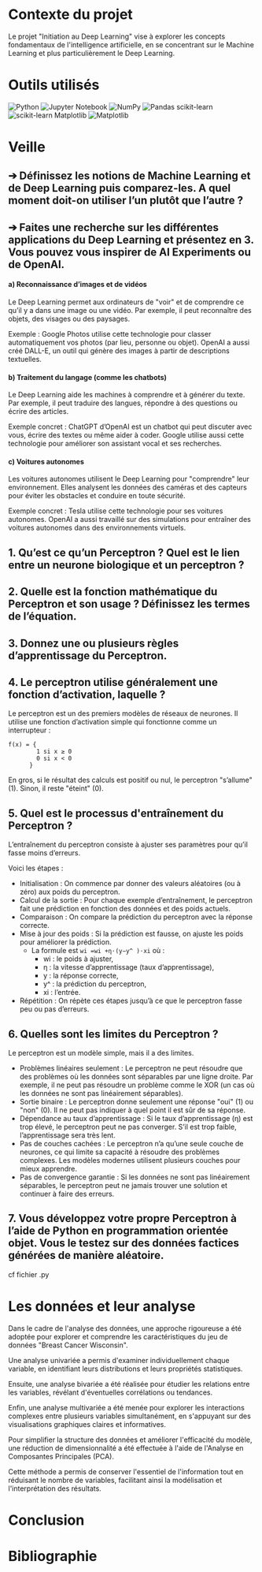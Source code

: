 # Contexte du projet

Le projet "Initiation au Deep Learning" vise à explorer les concepts fondamentaux de l'intelligence artificielle, en se concentrant sur le Machine Learning et plus particulièrement le Deep Learning. 

# Outils utilisés

![Python](https://img.shields.io/badge/python-3670A0?style=for-the-badge&logo=python&logoColor=ffdd54)
![Jupyter Notebook](https://img.shields.io/badge/jupyter-%23FA0F00.svg?style=for-the-badge&logo=jupyter&logoColor=white)
![NumPy](https://img.shields.io/badge/numpy-%23013243.svg?style=for-the-badge&logo=numpy&logoColor=white)
![Pandas](https://img.shields.io/badge/pandas-%23150458.svg?style=for-the-badge&logo=pandas&logoColor=white)
scikit-learn 	![scikit-learn](https://img.shields.io/badge/scikit--learn-%23F7931E.svg?style=for-the-badge&logo=scikit-learn&logoColor=white)
Matplotlib 	![Matplotlib](https://img.shields.io/badge/Matplotlib-%23ffffff.svg?style=for-the-badge&logo=Matplotlib&logoColor=black)

# Veille

## ➔ Définissez les notions de Machine Learning et de Deep Learning puis comparez-les. A quel moment doit-on utiliser l’un plutôt que l’autre ?



## ➔ Faites une recherche sur les différentes applications du Deep Learning et présentez en 3. Vous pouvez vous inspirer de AI Experiments ou de OpenAI.

#### a) Reconnaissance d’images et de vidéos

Le Deep Learning permet aux ordinateurs de "voir" et de comprendre ce qu’il y a dans une image ou une vidéo. Par exemple, il peut reconnaître des objets, des visages ou des paysages.

Exemple : Google Photos utilise cette technologie pour classer automatiquement vos photos (par lieu, personne ou objet). OpenAI a aussi créé DALL-E, un outil qui génère des images à partir de descriptions textuelles.

#### b) Traitement du langage (comme les chatbots)

Le Deep Learning aide les machines à comprendre et à générer du texte. Par exemple, il peut traduire des langues, répondre à des questions ou écrire des articles.

Exemple concret : ChatGPT d’OpenAI est un chatbot qui peut discuter avec vous, écrire des textes ou même aider à coder. Google utilise aussi cette technologie pour améliorer son assistant vocal et ses recherches.

#### c) Voitures autonomes

Les voitures autonomes utilisent le Deep Learning pour "comprendre" leur environnement. Elles analysent les données des caméras et des capteurs pour éviter les obstacles et conduire en toute sécurité.

Exemple concret : Tesla utilise cette technologie pour ses voitures autonomes. OpenAI a aussi travaillé sur des simulations pour entraîner des voitures autonomes dans des environnements virtuels.

## 1. Qu’est ce qu’un Perceptron ? Quel est le lien entre un neurone biologique et un perceptron ?



## 2. Quelle est la fonction mathématique du Perceptron et son usage ? Définissez les termes de l’équation.



## 3. Donnez une ou plusieurs règles d’apprentissage du Perceptron.


   
## 4. Le perceptron utilise généralement une fonction d’activation, laquelle ?

Le perceptron est un des premiers modèles de réseaux de neurones. Il utilise une fonction d’activation simple qui fonctionne comme un interrupteur :

```
f(x) = { 
        1 si x ≥ 0 
        0 si x < 0 
      } 
```
En gros, si le résultat des calculs est positif ou nul, le perceptron "s’allume" (1). Sinon, il reste "éteint" (0).
   
## 5. Quel est le processus d'entraînement du Perceptron ?

L’entraînement du perceptron consiste à ajuster ses paramètres pour qu’il fasse moins d’erreurs. 

Voici les étapes :
* Initialisation : On commence par donner des valeurs aléatoires (ou à zéro) aux poids du perceptron.
* Calcul de la sortie : Pour chaque exemple d’entraînement, le perceptron fait une prédiction en fonction des données et des poids actuels.
* Comparaison : On compare la prédiction du perceptron avec la réponse correcte.
* Mise à jour des poids : Si la prédiction est fausse, on ajuste les poids pour améliorer la prédiction.
  * La formule est ``` wi =wi +η⋅(y−y^ )⋅xi ``` où :
    * wi  : le poids à ajuster,
    * η : la vitesse d’apprentissage (taux d’apprentissage),
    * y : la réponse correcte,
    * y^  : la prédiction du perceptron,
    * xi  : l’entrée.
* Répétition : On répète ces étapes jusqu’à ce que le perceptron fasse peu ou pas d’erreurs.
   
## 6. Quelles sont les limites du Perceptron ?

Le perceptron est un modèle simple, mais il a des limites.

* Problèmes linéaires seulement : Le perceptron ne peut résoudre que des problèmes où les données sont séparables par une ligne droite. Par exemple, il ne peut pas résoudre un problème comme le XOR (un cas où les données ne sont pas linéairement séparables).
* Sortie binaire : Le perceptron donne seulement une réponse "oui" (1) ou "non" (0). Il ne peut pas indiquer à quel point il est sûr de sa réponse.
* Dépendance au taux d’apprentissage : Si le taux d’apprentissage (η) est trop élevé, le perceptron peut ne pas converger. S’il est trop faible, l’apprentissage sera très lent. 
* Pas de couches cachées : Le perceptron n’a qu’une seule couche de neurones, ce qui limite sa capacité à résoudre des problèmes complexes. Les modèles modernes utilisent plusieurs couches pour mieux apprendre.
* Pas de convergence garantie : Si les données ne sont pas linéairement séparables, le perceptron peut ne jamais trouver une solution et continuer à faire des erreurs.   
   
## 7. Vous développez votre propre Perceptron à l’aide de Python en programmation orientée objet. Vous le testez sur des données factices générées de manière aléatoire.

cf fichier .py

# Les données et leur analyse

Dans le cadre de l'analyse des données, une approche rigoureuse a été adoptée pour explorer et comprendre les caractéristiques du jeu de données "Breast Cancer Wisconsin". 

Une analyse univariée a permis d'examiner individuellement chaque variable, en identifiant leurs distributions et leurs propriétés statistiques.

Ensuite, une analyse bivariée a été réalisée pour étudier les relations entre les variables, révélant d'éventuelles corrélations ou tendances.

Enfin, une analyse multivariée a été menée pour explorer les interactions complexes entre plusieurs variables simultanément, en s'appuyant sur des visualisations graphiques claires et informatives. 

Pour simplifier la structure des données et améliorer l'efficacité du modèle, une réduction de dimensionnalité a été effectuée à l'aide de l'Analyse en Composantes Principales (PCA). 

Cette méthode a permis de conserver l'essentiel de l'information tout en réduisant le nombre de variables, facilitant ainsi la modélisation et l'interprétation des résultats.

# Conclusion



# Bibliographie

